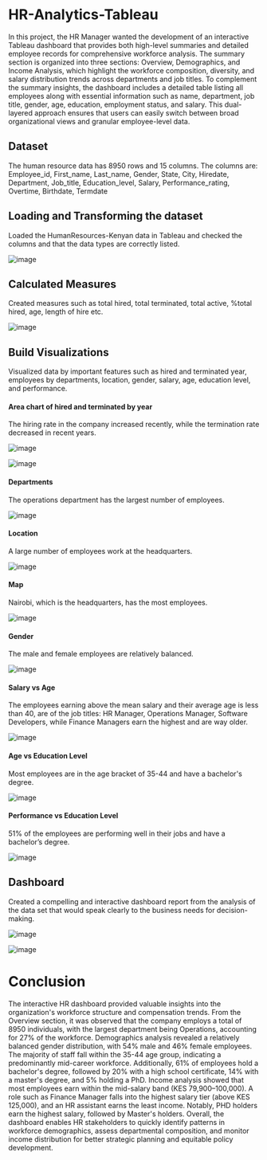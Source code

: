 # HR-Analytics-Tableau
In this project, the HR Manager wanted the development of an interactive Tableau dashboard that
provides both high-level summaries and detailed employee records for comprehensive workforce
analysis. The summary section is organized into three sections: Overview, Demographics, and Income
Analysis, which highlight the workforce composition, diversity, and salary distribution trends across
departments and job titles. To complement the summary insights, the dashboard includes a detailed
table listing all employees along with essential information such as name, department, job title,
gender, age, education, employment status, and salary. This dual-layered approach ensures that
users can easily switch between broad organizational views and granular employee-level data.

## Dataset
The human resource data has 8950 rows and 15 columns.
The columns are:
Employee_id,
First_name,
Last_name,
Gender,
State,
City,
Hiredate,
Department,
Job_title,
Education_level,
Salary,
Performance_rating,
Overtime,
Birthdate,
Termdate

## Loading and Transforming the dataset
Loaded the HumanResources-Kenyan data in Tableau and checked the columns and that the
data types are correctly listed.

![image](https://github.com/user-attachments/assets/7bf47d21-f8be-4829-9145-434fe0f5c593)


## Calculated Measures
Created measures such as total hired, total terminated, total active, %total hired, age, length
of hire etc.

![image](https://github.com/user-attachments/assets/4a642401-3de6-4b9f-883b-0ce1e12397b7)


## Build Visualizations
Visualized data by important features such as hired and terminated year, employees by departments, location, gender, salary, age, education level, and performance. 

#### Area chart of hired and terminated by year
The hiring rate in the company increased recently, while the termination rate decreased in
recent years.

![image](https://github.com/user-attachments/assets/1a23ace5-dcb3-45bb-9a25-fb8cb81f53b4)

![image](https://github.com/user-attachments/assets/325d489c-2916-46f6-b363-f3008ea53569)

#### Departments
The operations department has the largest number of employees.

![image](https://github.com/user-attachments/assets/684c0314-a2bf-4392-9a72-056abae2d710)

#### Location
A large number of employees work at the headquarters.

![image](https://github.com/user-attachments/assets/d19f63e7-4878-4743-ab0f-50c9046aa16f)

#### Map
Nairobi, which is the headquarters, has the most employees.

![image](https://github.com/user-attachments/assets/19459e63-c6c3-4175-81c8-133d2933c0d1)

#### Gender
The male and female employees are relatively balanced.

![image](https://github.com/user-attachments/assets/1dbf1d16-f071-4dc5-9dfe-ff6975d01a71)

#### Salary vs Age
The employees earning above the mean salary and their average age is less than 40, are of the job
titles: HR Manager, Operations Manager, Software Developers, while Finance Managers earn the
highest and are way older.

![image](https://github.com/user-attachments/assets/b6183023-ba90-4a7e-9ea3-b33c4eeb79fe)

#### Age vs Education Level
Most employees are in the age bracket of 35-44 and have a bachelor's degree.

![image](https://github.com/user-attachments/assets/db65163e-6e4f-4e0b-be22-144445aaa3a5)

#### Performance vs Education Level
51% of the employees are performing well in their jobs and have a bachelor’s degree.

![image](https://github.com/user-attachments/assets/ceac9f39-f880-4976-b8cb-99b5cd59d592)

## Dashboard
Created a compelling and interactive dashboard report from the analysis of the data set that
would speak clearly to the business needs for decision-making. 

![image](https://github.com/user-attachments/assets/8b629f51-aec3-4a80-8624-73470777ebfc)

![image](https://github.com/user-attachments/assets/992e65dd-0158-4a62-8dd1-88e7dd9ca350)



# Conclusion
The interactive HR dashboard provided valuable insights into the organization's workforce structure
and compensation trends. From the Overview section, it was observed that the company employs a
total of 8950 individuals, with the largest department being Operations, accounting for 27% of the
workforce.
Demographics analysis revealed a relatively balanced gender distribution, with 54% male and 46%
female employees. The majority of staff fall within the 35-44 age group, indicating a predominantly
mid-career workforce. Additionally, 61% of employees hold a bachelor's degree, followed by 20% with
a high school certificate, 14% with a master's degree, and 5% holding a PhD.
Income analysis showed that most employees earn within the mid-salary band (KES 79,900–100,000).
A role such as Finance Manager falls into the highest salary tier (above KES 125,000), and an HR
assistant earns the least income. Notably, PHD holders earn the highest salary, followed by Master's
holders.
Overall, the dashboard enables HR stakeholders to quickly identify patterns in workforce
demographics, assess departmental composition, and monitor income distribution for better strategic
planning and equitable policy development.
